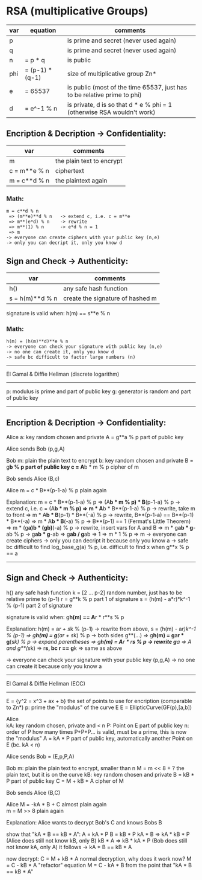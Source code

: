 # RSA (multiplicative Groups)
| var | equation |  comments |
|---|---|---|
| p	|| is prime and secret (never used again) |
| q	|| is prime and secret (never used again) |
| n | = p * q	| is public |
| phi | = (p-1) * (q-1)	| size of multiplicative group Zn* |
| e 	| = 65537	| is public (most of the time 65537, just has to be relative prime to phi) |
| d 	| = e^-1 % n	| is private, d is so that d * e % phi = 1 (otherwise RSA wouldn't work) |

## Encription & Decription -> Confidentiality:
| var | comments |
|---|---|
| m | the plain text to encrypt |
| c = m**e % n | ciphertext |
| m = c**d % n | the plaintext again |

### Math:
```
m = c**d % n 
 => (m**e)**d % n 	-> extend c, i.e. c = m**e
 => m**(e*d) % n 	-> rewrite
 => m**(1) % n 		-> e*d % n = 1
 => m
-> everyone can create ciphers with your public key (n,e)
-> only you can decript it, only you know d
```

## Sign and Check -> Authenticity:
| var | comments |
|---|---|
| h() | any safe hash function |
| s = h(m)**d % n | create the signature of hashed m |

signature is valid when:
h(m) == s**e % n

### Math:
```
h(m) = (h(m)**d)**e % n
-> everyone can check your signature with public key (n,e)
-> no one can create it, only you know d
-> safe bc difficult to factor large numbers (n)
```
 

*************************************************************************************************************
El Gamal & Diffie Hellman (discrete logarithm)
**********************************************
p:	modulus				is prime and part of public key
g:	generator			is random and part of public key

-------------------------------------------
Encription & Decription -> Confidentiality:
-------------------------------------------
Alice
a:	key					random chosen and private
A =	g**a % p			part of public key

Alice sends Bob (p,g,A)

Bob
m:	plain				the plain text to encrypt
b:	key					random chosen and private
B =	g**b % p			part of public key
c =	A**b * m % p		cipher of m

Bob sends Alice (B,c)

Alice
m =	c * B**(p-1-a) % p	plain again

Explanation:
m = c * B**(p-1-a) % p 
 => (A**b * m % p) * B**(p-1-a) % p 	-> extend c, i.e. c = (A**b * m % p)
 => m * A**b * B**(p-1-a) % p			-> rewrite, take m to front
 => m * A**b * B**(p-1) * B**(-a) % p	-> rewrite, B**(p-1-a) == B**(p-1) * B**(-a)
 => m * A**b * B**(-a) % p				-> B**(p-1) == 1 (Fermat's Little Theorem)
 => m * (g**a)**b * (g**b)**(-a) % p	-> rewrite, insert vars for A and B
 => m * g**ab * g**-ab % p				-> g**ab * g**-ab => g**ab / g**ab => 1
 => m * 1 % p
 => m
-> everyone can create ciphers
-> only you can decript it because only you know a
-> safe bc difficult to find log_base_g(a) % p, i.e. difficult to find x when g**x % p == a

-------------------------------
Sign and Check -> Authenticity:
-------------------------------
h()								any safe hash function
k = [2 ... p-2]					random number, just has to be relative prime to (p-1)
r = g**k % p					part 1 of signature
s = (h(m) - a*r)*k^-1 % (p-1)	part 2 of signature

signature is valid when:
g**h(m) == A**r * r**s % p

Explanation:
h(m) = a*r + s*k % (p-1)				-> rewrite from above, s = (h(m) - a*r)*k^-1 % (p-1)
 => g**h(m) = g**(a*r + s*k) % p		-> both sides g**(...)
 => g**h(m) = g**a**r * g**(s*k) % p	-> expand parentheses
 => g**h(m) = A**r * r**s % p			-> rewrite g**a => A and g**(s*k) => r**s, bc r == g**k
 => same as above

-> everyone can check your signature with your public key (p,g,A)
-> no one can create it because only you know a

 
*************************************************************************************************************
El Gamal & Diffie Hellman (ECC)
*******************************
E = {y^2 = x^3 + ax + b}		the set of points to use for encription (comparable to Zn*)
p:	prime						the "modulus" of the curve E
E = EllipticCurve(GF(p),[a,b])

Alice		
kA:	key					random chosen, private and < n
P:	Point on E			part of public key
n:	order of P			how many times P+P+P... is valid, must be a prime, this is now the "modulus"
A =	kA * P				part of public key, automatically another Point on E (bc. kA < n)

Alice sends Bob = (E,p,P,A)

Bob
m:	plain				the plain text to encrypt, smaller than n
M = m << 8 + ?			the plain text, but it is on the curve
kB:	key					random chosen and private
B =	kB * P				part of public key
C =	M + kB * A			cipher of M

Bob sends Alice (B,C)

Alice
M =	-kA * B + C			almost plain again	
m = M >> 8				plain again		

Explanation:
Alice wants to decrypt Bob's C and knows Bobs B

show that "kA * B == kB * A":
A = kA * P
B = kB * P
kA * B => kA * kB * P 	(Alice does still not know kB, only B)
kB * A => kB * kA * P 	(Bob does still not know kA, only A)
it follows -> kA * B == kB * A

now decrypt:
C = M + kB * A			normal decryption, why does it work now?
M = C - kB * A			"refactor" equation
M = C - kA * B			from the point that "kA * B == kB * A"



